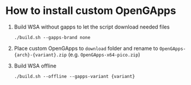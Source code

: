 # How to install custom OpenGApps

1. Build WSA without gapps to let the script download needed files

    `./build.sh --gapps-brand none`
1. Place custom OpenGApps to `download` folder and rename to `OpenGApps-{arch}-{variant}.zip` (e.g. `OpenGApps-x64-pico.zip`)
1. Build WSA offline

    `./build.sh --offline --gapps-variant {variant}`
